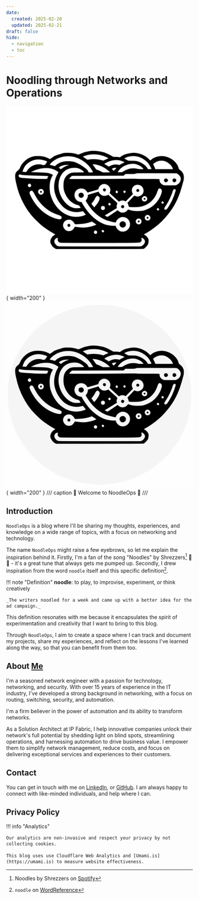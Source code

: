 ```yaml
---
date: 
  created: 2025-02-20
  updated: 2025-02-21
draft: false
hide:
  - navigation
  - toc
---
```

# Noodling through Networks and Operations

![NoodleOps - logo 600 round - light mode](images/about/logo600-white-inside-transparent.png#only-light){ width="200" }
![NoodleOps - logo 600 round - dark mode](images/about/logo-600-round.png#only-dark){ width="200" }
/// caption
👋 Welcome to NoodleOps 👋
///

## Introduction

`NoodleOps` is a blog where I'll be sharing my thoughts, experiences, and knowledge on a wide range of topics, with a focus on networking and technology.

The name `⁠NoodleOps` might raise a few eyebrows, so let me explain the inspiration behind it. Firstly, I'm a fan of the song "Noodles" by Shrezzers[^1] 🎸🎶 - it's a great tune that always gets me pumped up. Secondly, I drew inspiration from the word `⁠noodle` itself and this specific definition[^2].

!!! note "Definition"
    **noodle**: to play, to improvise, experiment, or think creatively

    _The writers noodled for a week and came up with a better idea for the ad campaign._

This definition resonates with me because it encapsulates the spirit of experimentation and creativity that I want to bring to this blog.

Through `⁠NoodleOps`, I aim to create a space where I can track and document my projects, share my experiences, and reflect on the lessons I've learned along the way, so that you can benefit from them too.

[^1]: Noodles by Shrezzers on [Spotify](https://open.spotify.com/track/1QM7GDKXuMkHlqesn9jIBi?si=c24987550af84f08)
[^2]: `noodle` on [WordReference](https://www.wordreference.com/definition/noodle)

## About [Me](https://www.linkedin.com/in/seb-dargoeuves/)

I'm a seasoned network engineer with a passion for technology, networking, and security. With over 15 years of experience in the IT industry, I've developed a strong background in networking, with a focus on routing, switching, security, and automation.

I'm a firm believer in the power of automation and its ability to transform networks.

As a Solution Architect at IP Fabric, I help innovative companies unlock their network's full potential by shedding light on blind spots, streamlining operations, and harnessing automation to drive business value. I empower them to simplify network management, reduce costs, and focus on delivering exceptional services and experiences to their customers.

## Contact

You can get in touch with me on [LinkedIn](https://www.linkedin.com/in/seb-dargoeuves/), or [GitHub](https://github.com/sdargoeuves). I am always happy to connect with like-minded individuals, and help where I can.

## Privacy Policy

!!! info "Analytics"

    Our analytics are non-invasive and respect your privacy by not collecting cookies.
    
    This blog uses use Cloudflare Web Analytics and [Umami.is](https://umami.is) to measure website effectiveness.
